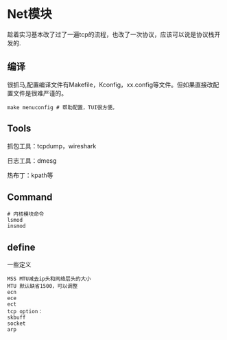 # Net模块
趁着实习基本改了过了一遍tcp的流程，也改了一次协议，应该可以说是协议栈开发的.
## 编译
很抓马,配置编译文件有Makefile，Kconfig，xx.config等文件。但如果直接改配置文件是很难严谨的。
```shell
make menuconfig # 帮助配置，TUI很方便。
```
## Tools
抓包工具：tcpdump，wireshark

日志工具：dmesg

热布丁：kpath等

## Command
```shell
# 内核模块命令
lsmod
insmod
```

## define
一些定义
```text
MSS MTU减去ip头和网络层头的大小
MTU 默认缺省1500，可以调整
ecn
ece
ect
tcp option：
skbuff
socket
arp

```